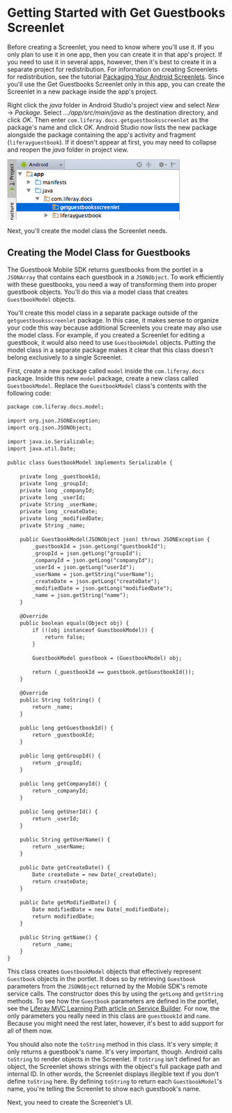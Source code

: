 # Getting Started with Get Guestbooks Screenlet [](id=getting-started-with-get-guestbooks-screenlet)

Before creating a Screenlet, you need to know where you'll use it. If you only 
plan to use it in one app, then you can create it in that app's project. If you 
need to use it in several apps, however, then it's best to create it in a 
separate project for redistribution. For information on creating Screenlets for 
redistribution, see the tutorial 
[Packaging Your Android Screenlets](/develop/tutorials/-/knowledge_base/6-2/packaging-your-android-screenlets).
Since you'll use the Get Guestbooks Screenlet only in this app, you can create 
the Screenlet in a new package inside the app's project. 

Right click the *java* folder in Android Studio's project view and select 
*New* &rarr; *Package*. Select *.../app/src/main/java* as the destination 
directory, and click *OK*. Then enter `com.liferay.docs.getguestbooksscreenlet` 
as the package's name and click *OK*. Android Studio now lists the new package 
alongside the package containing the app's activity and fragment 
(`liferayguestbook`). If it doesn't appear at first, you may need to collapse 
and reopen the *java* folder in project view. 

![Figure 1: The new package for the Get Guestbooks Screenlet is highlighted.](../../../images/android-guestbooks-screenlet-package.png)

Next, you'll create the model class the Screenlet needs. 

## Creating the Model Class for Guestbooks [](id=creating-the-model-class-for-guestbooks)

The Guestbook Mobile SDK returns guestbooks from the portlet in a `JSONArray` 
that contains each guestbook in a `JSONObject`. To work efficiently with these 
guestbooks, you need a way of transforming them into proper guestbook objects.
You'll do this via a model class that creates `GuestbookModel` objects. 

You'll create this model class in a separate package outside of the 
`getguestbooksscreenlet` package. In this case, it makes sense to organize your 
code this way because additional Screenlets you create may also use the model 
class. For example, if you created a Screenlet for editing a guestbook, it would 
also need to use `GuestbookModel` objects. Putting the model class in a separate 
package makes it clear that this class doesn't belong exclusively to a single 
Screenlet. 

First, create a new package called `model` inside the `com.liferay.docs` 
package. Inside this new `model` package, create a new class called 
`GuestbookModel`. Replace the `GuestbookModel` class's contents with the 
following code: 

    package com.liferay.docs.model;

    import org.json.JSONException;
    import org.json.JSONObject;

    import java.io.Serializable;
    import java.util.Date;

    public class GuestbookModel implements Serializable {

        private long _guestbookId;
        private long _groupId;
        private long _companyId;
        private long _userId;
        private String _userName;
        private long _createDate;
        private long _modifiedDate;
        private String _name;

        public GuestbookModel(JSONObject json) throws JSONException {
            _guestbookId = json.getLong("guestbookId");
            _groupId = json.getLong("groupId");
            _companyId = json.getLong("companyId");
            _userId = json.getLong("userId");
            _userName = json.getString("userName");
            _createDate = json.getLong("createDate");
            _modifiedDate = json.getLong("modifiedDate");
            _name = json.getString("name");
        }

        @Override
        public boolean equals(Object obj) {
            if (!(obj instanceof GuestbookModel)) {
                return false;
            }

            GuestbookModel guestbook = (GuestbookModel) obj;

            return (_guestbookId == guestbook.getGuestbookId());
        }

        @Override
        public String toString() {
            return _name;
        }

        public long getGuestbookId() {
            return _guestbookId;
        }

        public long getGroupId() {
            return _groupId;
        }

        public long getCompanyId() {
            return _companyId;
        }

        public long getUserId() {
            return _userId;
        }

        public String getUserName() {
            return _userName;
        }

        public Date getCreateDate() {
            Date createDate = new Date(_createDate);
            return createDate;
        }

        public Date getModifiedDate() {
            Date modifiedDate = new Date(_modifiedDate);
            return modifiedDate;
        }

        public String getName() {
            return _name;
        }
    }

This class creates `GuestbookModel` objects that effectively represent 
`Guestbook` objects in the portlet. It does so by retrieving `Guestbook` 
parameters from the `JSONObject` returned by the Mobile SDK's remote service 
calls. The constructor does this by using the `getLong` and `getString` methods. 
To see how the `Guestbook` parameters are defined in the portlet, see the 
[Liferay MVC Learning Path article on Service Builder](/develop/tutorials/-/knowledge_base/6-2/using-service-builder-to-generate-a-persistence-fr). 
For now, the only parameters you really need in this class are `guestbookId` and 
`name`. Because you might need the rest later, however, it's best to add 
support for all of them now. 

You should also note the `toString` method in this class. It's very simple; it
only returns a guestbook's name. It's very important, though. Android calls
`toString` to render objects in the Screenlet. If `toString` isn't defined for 
an object, the Screenlet shows strings with the object's full package path and 
internal ID. In other words, the Screenlet displays illegible text if you don't 
define `toString` here. By defining `toString` to return each `GuestbookModel`'s 
name, you're telling the Screenlet to show each guestbook's name. 

Next, you need to create the Screenlet's UI. 
